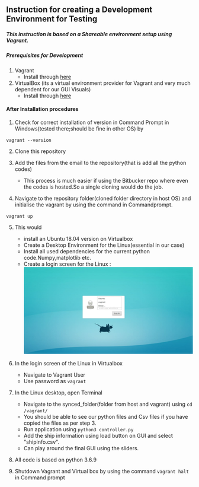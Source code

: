 ## Instruction for creating a Development Environment for Testing

##### This instruction is based on a Shareable environment setup using  Vagrant. 

##### Prerequisites for Development 
1. Vagrant 
    - Install through [here](https://www.vagrantup.com/downloads)
2. VirtualBox (its a virtual environment provider for Vagrant and very much dependent for our GUI Visuals)
    - Install through [here](https://www.virtualbox.org/wiki/Downloads)


#### After Installation procedures
1. Check for correct installation of version in Command Prompt in Windows(tested there;should be fine in other OS) by
```
vagrant --version
```

2. Clone this repository

3. Add the files from the email to the repository(that is add all the python codes)
    - This process is much easier if using the Bitbucker repo where even the codes is hosted.So a single cloning would do the job.

4. Navigate to the repository folder(cloned folder directory in host OS) and initialise the vagrant by using the command in Commandprompt.
```
vagrant up
```

5. This would 
    - install an Ubuntu 18.04 version on Virtualbox
    - Create a Desktop Environment for the Linux(essential in our case)
    - Install all used dependencies for the current python code.Numpy,matplotlib etc.
    - Create a login screen for the Linux :
        ![Login Screen](https://github.com/rahulnathr/DockingSimulator/blob/master/loginscreen.JPG)
    

6. In the login screen of the Linux in Virtualbox
    - Navigate to Vagrant User
    - Use password as ```vagrant ```
    
7. In the Linux desktop, open Terminal
    - Navigate to the synced_folder(folder from host and vagrant) using ``` cd /vagrant/ ```
    - You should be able to see our python files and Csv files if you have copied the files as per step 3.
    - Run application using ```python3 controller.py```
    - Add the ship information using load button on GUI and select "shipinfo.csv".
    - Can play around the final GUI using the sliders.
8. All code is based on python 3.6.9
9. Shutdown Vagrant and Virtual box by using the command ``` vagrant halt ``` in Command prompt
